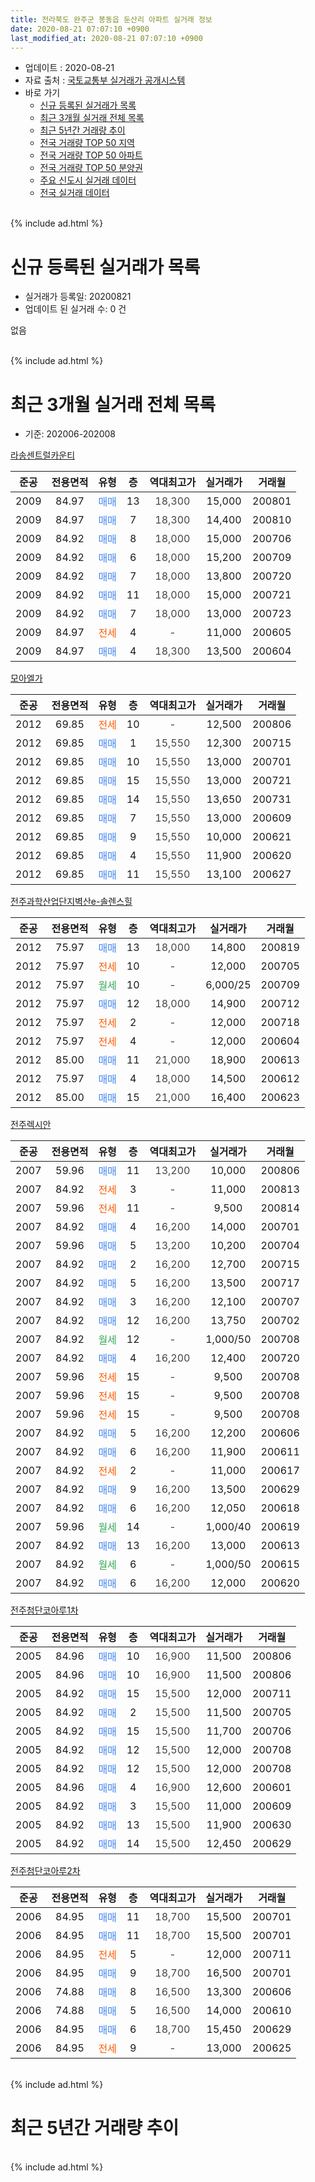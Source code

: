 ```yaml
---
title: 전라북도 완주군 봉동읍 둔산리 아파트 실거래 정보
date: 2020-08-21 07:07:10 +0900
last_modified_at: 2020-08-21 07:07:10 +0900
---
```


* 업데이트 : 2020-08-21
* 자료 출처 : [국토교통부 실거래가 공개시스템](http://rt.molit.go.kr)
* 바로 가기
    * [신규 등록된 실거래가 목록](#신규-등록된-실거래가-목록)
    * [최근 3개월 실거래 전체 목록](#최근-3개월-실거래-전체-목록)
    * [최근 5년간 거래량 추이](#최근-5년간-거래량-추이)
    * [전국 거래량 TOP 50 지역](https://inasie.github.io/apt-trade-info/최근-3개월-전국에서-가장-거래가-많이-발생한-지역)
    * [전국 거래량 TOP 50 아파트](https://inasie.github.io/apt-trade-info/최근-3개월-전국에서-가장-거래가-많이-발생한-아파트)
    * [전국 거래량 TOP 50 분양권](https://inasie.github.io/apt-trade-info/최근-3개월-전국에서-가장-거래가-많이-발생한-분양권)
    * [주요 신도시 실거래 데이터](https://inasie.github.io/apt-trade-info/주요-신도시)
    * [전국 실거래 데이터](https://inasie.github.io/apt-trade-info/전국)
<br>
{% include ad.html %}
<br>

# 신규 등록된 실거래가 목록
* 실거래가 등록일: 20200821
* 업데이트 된 실거래 수: 0 건

없음

<br>
{% include ad.html %}
<br>

# 최근 3개월 실거래 전체 목록
* 기준: 202006-202008


[라송센트럴카운티](https://search.naver.com/search.naver?query=%EC%A0%84%EB%9D%BC%EB%B6%81%EB%8F%84+%EC%99%84%EC%A3%BC%EA%B5%B0+%EB%B4%89%EB%8F%99%EC%9D%8D+%EB%91%94%EC%82%B0%EB%A6%AC+%EB%9D%BC%EC%86%A1%EC%84%BC%ED%8A%B8%EB%9F%B4%EC%B9%B4%EC%9A%B4%ED%8B%B0)

|준공|전용면적|유형|층|역대최고가|실거래가|거래월|
|:---:|:---:|:---:|:---:|:---:|:---:|:---:|
|2009|84.97|<span style="color:#4285f3">매매</span>|13|<span style="color:#444444">18,300</span>|15,000|200801|
|2009|84.97|<span style="color:#4285f3">매매</span>|7|<span style="color:#444444">18,300</span>|14,400|200810|
|2009|84.92|<span style="color:#4285f3">매매</span>|8|<span style="color:#444444">18,000</span>|15,000|200706|
|2009|84.92|<span style="color:#4285f3">매매</span>|6|<span style="color:#444444">18,000</span>|15,200|200709|
|2009|84.92|<span style="color:#4285f3">매매</span>|7|<span style="color:#444444">18,000</span>|13,800|200720|
|2009|84.92|<span style="color:#4285f3">매매</span>|11|<span style="color:#444444">18,000</span>|15,000|200721|
|2009|84.92|<span style="color:#4285f3">매매</span>|7|<span style="color:#444444">18,000</span>|13,000|200723|
|2009|84.97|<span style="color:#ff5a00">전세</span>|4|<span style="color:#444444">-</span>|11,000|200605|
|2009|84.97|<span style="color:#4285f3">매매</span>|4|<span style="color:#444444">18,300</span>|13,500|200604|

[모아엘가](https://search.naver.com/search.naver?query=%EC%A0%84%EB%9D%BC%EB%B6%81%EB%8F%84+%EC%99%84%EC%A3%BC%EA%B5%B0+%EB%B4%89%EB%8F%99%EC%9D%8D+%EB%91%94%EC%82%B0%EB%A6%AC+%EB%AA%A8%EC%95%84%EC%97%98%EA%B0%80)

|준공|전용면적|유형|층|역대최고가|실거래가|거래월|
|:---:|:---:|:---:|:---:|:---:|:---:|:---:|
|2012|69.85|<span style="color:#ff5a00">전세</span>|10|<span style="color:#444444">-</span>|12,500|200806|
|2012|69.85|<span style="color:#4285f3">매매</span>|1|<span style="color:#444444">15,550</span>|12,300|200715|
|2012|69.85|<span style="color:#4285f3">매매</span>|10|<span style="color:#444444">15,550</span>|13,000|200701|
|2012|69.85|<span style="color:#4285f3">매매</span>|15|<span style="color:#444444">15,550</span>|13,000|200721|
|2012|69.85|<span style="color:#4285f3">매매</span>|14|<span style="color:#444444">15,550</span>|13,650|200731|
|2012|69.85|<span style="color:#4285f3">매매</span>|7|<span style="color:#444444">15,550</span>|13,000|200609|
|2012|69.85|<span style="color:#4285f3">매매</span>|9|<span style="color:#444444">15,550</span>|10,000|200621|
|2012|69.85|<span style="color:#4285f3">매매</span>|4|<span style="color:#444444">15,550</span>|11,900|200620|
|2012|69.85|<span style="color:#4285f3">매매</span>|11|<span style="color:#444444">15,550</span>|13,100|200627|

[전주과학산업단지벽산e-솔렌스힐](https://search.naver.com/search.naver?query=%EC%A0%84%EB%9D%BC%EB%B6%81%EB%8F%84+%EC%99%84%EC%A3%BC%EA%B5%B0+%EB%B4%89%EB%8F%99%EC%9D%8D+%EB%91%94%EC%82%B0%EB%A6%AC+%EC%A0%84%EC%A3%BC%EA%B3%BC%ED%95%99%EC%82%B0%EC%97%85%EB%8B%A8%EC%A7%80%EB%B2%BD%EC%82%B0e-%EC%86%94%EB%A0%8C%EC%8A%A4%ED%9E%90)

|준공|전용면적|유형|층|역대최고가|실거래가|거래월|
|:---:|:---:|:---:|:---:|:---:|:---:|:---:|
|2012|75.97|<span style="color:#4285f3">매매</span>|13|<span style="color:#444444">18,000</span>|14,800|200819|
|2012|75.97|<span style="color:#ff5a00">전세</span>|10|<span style="color:#444444">-</span>|12,000|200705|
|2012|75.97|<span style="color:#34a853">월세</span>|10|<span style="color:#444444">-</span>|6,000/25|200709|
|2012|75.97|<span style="color:#4285f3">매매</span>|12|<span style="color:#444444">18,000</span>|14,900|200712|
|2012|75.97|<span style="color:#ff5a00">전세</span>|2|<span style="color:#444444">-</span>|12,000|200718|
|2012|75.97|<span style="color:#ff5a00">전세</span>|4|<span style="color:#444444">-</span>|12,000|200604|
|2012|85.00|<span style="color:#4285f3">매매</span>|11|<span style="color:#444444">21,000</span>|18,900|200613|
|2012|75.97|<span style="color:#4285f3">매매</span>|4|<span style="color:#444444">18,000</span>|14,500|200612|
|2012|85.00|<span style="color:#4285f3">매매</span>|15|<span style="color:#444444">21,000</span>|16,400|200623|

[전주렉시안](https://search.naver.com/search.naver?query=%EC%A0%84%EB%9D%BC%EB%B6%81%EB%8F%84+%EC%99%84%EC%A3%BC%EA%B5%B0+%EB%B4%89%EB%8F%99%EC%9D%8D+%EB%91%94%EC%82%B0%EB%A6%AC+%EC%A0%84%EC%A3%BC%EB%A0%89%EC%8B%9C%EC%95%88)

|준공|전용면적|유형|층|역대최고가|실거래가|거래월|
|:---:|:---:|:---:|:---:|:---:|:---:|:---:|
|2007|59.96|<span style="color:#4285f3">매매</span>|11|<span style="color:#444444">13,200</span>|10,000|200806|
|2007|84.92|<span style="color:#ff5a00">전세</span>|3|<span style="color:#444444">-</span>|11,000|200813|
|2007|59.96|<span style="color:#ff5a00">전세</span>|11|<span style="color:#444444">-</span>|9,500|200814|
|2007|84.92|<span style="color:#4285f3">매매</span>|4|<span style="color:#444444">16,200</span>|14,000|200701|
|2007|59.96|<span style="color:#4285f3">매매</span>|5|<span style="color:#444444">13,200</span>|10,200|200704|
|2007|84.92|<span style="color:#4285f3">매매</span>|2|<span style="color:#444444">16,200</span>|12,700|200715|
|2007|84.92|<span style="color:#4285f3">매매</span>|5|<span style="color:#444444">16,200</span>|13,500|200717|
|2007|84.92|<span style="color:#4285f3">매매</span>|3|<span style="color:#444444">16,200</span>|12,100|200707|
|2007|84.92|<span style="color:#4285f3">매매</span>|12|<span style="color:#444444">16,200</span>|13,750|200702|
|2007|84.92|<span style="color:#34a853">월세</span>|12|<span style="color:#444444">-</span>|1,000/50|200708|
|2007|84.92|<span style="color:#4285f3">매매</span>|4|<span style="color:#444444">16,200</span>|12,400|200720|
|2007|59.96|<span style="color:#ff5a00">전세</span>|15|<span style="color:#444444">-</span>|9,500|200708|
|2007|59.96|<span style="color:#ff5a00">전세</span>|15|<span style="color:#444444">-</span>|9,500|200708|
|2007|59.96|<span style="color:#ff5a00">전세</span>|15|<span style="color:#444444">-</span>|9,500|200708|
|2007|84.92|<span style="color:#4285f3">매매</span>|5|<span style="color:#444444">16,200</span>|12,200|200606|
|2007|84.92|<span style="color:#4285f3">매매</span>|6|<span style="color:#444444">16,200</span>|11,900|200611|
|2007|84.92|<span style="color:#ff5a00">전세</span>|2|<span style="color:#444444">-</span>|11,000|200617|
|2007|84.92|<span style="color:#4285f3">매매</span>|9|<span style="color:#444444">16,200</span>|13,500|200629|
|2007|84.92|<span style="color:#4285f3">매매</span>|6|<span style="color:#444444">16,200</span>|12,050|200618|
|2007|59.96|<span style="color:#34a853">월세</span>|14|<span style="color:#444444">-</span>|1,000/40|200619|
|2007|84.92|<span style="color:#4285f3">매매</span>|13|<span style="color:#444444">16,200</span>|13,000|200613|
|2007|84.92|<span style="color:#34a853">월세</span>|6|<span style="color:#444444">-</span>|1,000/50|200615|
|2007|84.92|<span style="color:#4285f3">매매</span>|6|<span style="color:#444444">16,200</span>|12,000|200620|


<script async src="//pagead2.googlesyndication.com/pagead/js/adsbygoogle.js"></script>
<!-- 기본 -->
<ins class="adsbygoogle"
     style="display:block"
     data-ad-client="ca-pub-2446590836940007"
     data-ad-slot="1659523306"
     data-ad-format="auto"
     data-full-width-responsive="true"></ins>
<script>
(adsbygoogle = window.adsbygoogle || []).push({});
</script>


[전주첨단코아루1차](https://search.naver.com/search.naver?query=%EC%A0%84%EB%9D%BC%EB%B6%81%EB%8F%84+%EC%99%84%EC%A3%BC%EA%B5%B0+%EB%B4%89%EB%8F%99%EC%9D%8D+%EB%91%94%EC%82%B0%EB%A6%AC+%EC%A0%84%EC%A3%BC%EC%B2%A8%EB%8B%A8%EC%BD%94%EC%95%84%EB%A3%A81%EC%B0%A8)

|준공|전용면적|유형|층|역대최고가|실거래가|거래월|
|:---:|:---:|:---:|:---:|:---:|:---:|:---:|
|2005|84.96|<span style="color:#4285f3">매매</span>|10|<span style="color:#444444">16,900</span>|11,500|200806|
|2005|84.96|<span style="color:#4285f3">매매</span>|10|<span style="color:#444444">16,900</span>|11,500|200806|
|2005|84.92|<span style="color:#4285f3">매매</span>|15|<span style="color:#444444">15,500</span>|12,000|200711|
|2005|84.92|<span style="color:#4285f3">매매</span>|2|<span style="color:#444444">15,500</span>|11,500|200705|
|2005|84.92|<span style="color:#4285f3">매매</span>|15|<span style="color:#444444">15,500</span>|11,700|200706|
|2005|84.92|<span style="color:#4285f3">매매</span>|12|<span style="color:#444444">15,500</span>|12,000|200708|
|2005|84.92|<span style="color:#4285f3">매매</span>|12|<span style="color:#444444">15,500</span>|12,000|200708|
|2005|84.96|<span style="color:#4285f3">매매</span>|4|<span style="color:#444444">16,900</span>|12,600|200601|
|2005|84.92|<span style="color:#4285f3">매매</span>|3|<span style="color:#444444">15,500</span>|11,000|200609|
|2005|84.92|<span style="color:#4285f3">매매</span>|13|<span style="color:#444444">15,500</span>|11,900|200630|
|2005|84.92|<span style="color:#4285f3">매매</span>|14|<span style="color:#444444">15,500</span>|12,450|200629|

[전주첨단코아루2차](https://search.naver.com/search.naver?query=%EC%A0%84%EB%9D%BC%EB%B6%81%EB%8F%84+%EC%99%84%EC%A3%BC%EA%B5%B0+%EB%B4%89%EB%8F%99%EC%9D%8D+%EB%91%94%EC%82%B0%EB%A6%AC+%EC%A0%84%EC%A3%BC%EC%B2%A8%EB%8B%A8%EC%BD%94%EC%95%84%EB%A3%A82%EC%B0%A8)

|준공|전용면적|유형|층|역대최고가|실거래가|거래월|
|:---:|:---:|:---:|:---:|:---:|:---:|:---:|
|2006|84.95|<span style="color:#4285f3">매매</span>|11|<span style="color:#444444">18,700</span>|15,500|200701|
|2006|84.95|<span style="color:#4285f3">매매</span>|11|<span style="color:#444444">18,700</span>|15,500|200701|
|2006|84.95|<span style="color:#ff5a00">전세</span>|5|<span style="color:#444444">-</span>|12,000|200711|
|2006|84.95|<span style="color:#4285f3">매매</span>|9|<span style="color:#444444">18,700</span>|16,500|200701|
|2006|74.88|<span style="color:#4285f3">매매</span>|8|<span style="color:#444444">16,500</span>|13,300|200606|
|2006|74.88|<span style="color:#4285f3">매매</span>|5|<span style="color:#444444">16,500</span>|14,000|200610|
|2006|84.95|<span style="color:#4285f3">매매</span>|6|<span style="color:#444444">18,700</span>|15,450|200629|
|2006|84.95|<span style="color:#ff5a00">전세</span>|9|<span style="color:#444444">-</span>|13,000|200625|


<br>
{% include ad.html %}
<br>

# 최근 5년간 거래량 추이


<div style="width:100%;">
    <canvas id="deal_progress" height="200"></canvas>
</div>

<script>
new Chart(document.getElementById("deal_progress"), {
    type: 'line',
    data: {
        labels: ['201508','201509','201510','201511','201512','201601','201602','201603','201604','201605','201606','201607','201608','201609','201610','201611','201612','201701','201702','201703','201704','201705','201706','201707','201708','201709','201710','201711','201712','201801','201802','201803','201804','201805','201806','201807','201808','201809','201810','201811','201812','201901','201902','201903','201904','201905','201906','201907','201908','201909','201910','201911','201912','202001','202002','202003','202004','202005','202006','202007','202008'],
        datasets: [{
            label: '매매',
            pointRadius: 1,
            data: [25, 34, 24, 28, 26, 24, 18, 34, 25, 22, 22, 22, 20, 28, 33, 22, 38, 22, 27, 30, 33, 13, 16, 27, 18, 23, 27, 24, 24, 22, 20, 23, 15, 16, 22, 9, 12, 14, 16, 16, 8, 19, 14, 18, 12, 14, 11, 13, 13, 11, 26, 23, 18, 14, 15, 17, 31, 20, 21, 25, 6],
            borderColor: "rgba(255, 201, 14, 1)",
            backgroundColor: "rgba(255, 201, 14, 0.5)",
            fill: false,
            lineTension: 0
        },{
            label: '전월세',
            pointRadius: 1,
            data: [6, 8, 7, 8, 5, 11, 10, 9, 8, 8, 7, 10, 5, 6, 10, 4, 9, 9, 8, 10, 16, 12, 5, 4, 7, 4, 9, 6, 10, 14, 16, 11, 5, 10, 7, 9, 9, 8, 8, 9, 11, 13, 14, 13, 6, 11, 7, 15, 8, 9, 9, 10, 10, 13, 24, 11, 14, 8, 6, 8, 3],
            borderColor: "rgba(0, 141, 185, 1)",
            backgroundColor: "rgba(0, 141, 185, 0.5)",
            fill: false,
            lineTension: 0
        }
        ]
    },
    options: {
        responsive: true,
        title: {
            display: false
        },
        tooltips: {
            mode: 'index',
            intersect: false
        },
        hover: {
            mode: 'nearest',
            intersect: true
        },
        scales: {
            xAxes: [{
                display: true,
                scaleLabel: {
                    display: true,
                    labelString: '년/월'
                }
            }],
            yAxes: [{
                display: true,
                ticks: {
                    suggestedMin: 0,
                },
                scaleLabel: {
                    display: true,
                    labelString: '실거래 수'
                }
            }]
        }
    }
});

</script>


<br>
{% include ad.html %}
<br>


